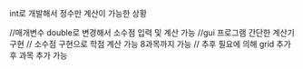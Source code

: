 int로 개발해서 정수만 계산이 가능한 상황 </br>

//매개변수 double로 변경해서 소수점 입력 및 계산 가능
//gui 프로그램 간단한 계산기 구현
// 소수점 구현으로 학점 계산 가능 8과목까지 가능 
// 추후 필요에 의해 grid 추가후 과목 추가 가능 

